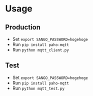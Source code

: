 # Usage
## Production
- Set `export SANGO_PASSWORD=hogehoge`
- Run `pip install paho-mqtt`
- Run `python mqtt_client.py`

## Test
- Set `export SANGO_PASSWORD=hogehoge`
- Run `pip install paho-mqtt`
- Run `python mqtt_test.py`
